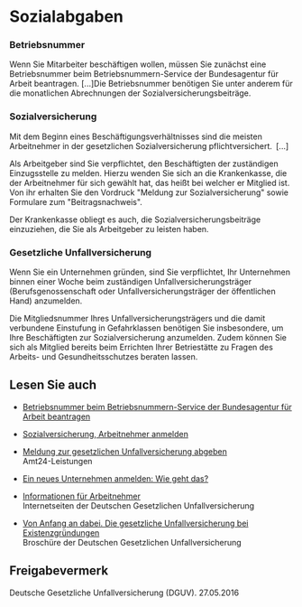 # Sozialabgaben

### Betriebsnummer

Wenn Sie Mitarbeiter beschäftigen wollen, müssen Sie zunächst eine Betriebsnummer beim Betriebsnummern-Service der Bundesagentur für Arbeit beantragen. [...]Die Betriebsnummer benötigen Sie unter anderem für die monatlichen Abrechnungen der Sozialversicherungsbeiträge.

### Sozialversicherung

Mit dem Beginn eines Beschäftigungsverhältnisses sind die meisten Arbeitnehmer in der gesetzlichen Sozialversicherung pflichtversichert. [...]

Als Arbeitgeber sind Sie verpflichtet, den Beschäftigten der zuständigen Einzugsstelle zu melden. Hierzu wenden Sie sich an die Krankenkasse, die der Arbeitnehmer für sich gewählt hat, das heißt bei welcher er Mitglied ist. Von ihr erhalten Sie den Vordruck "Meldung zur Sozialversicherung" sowie Formulare zum "Beitragsnachweis".

Der Krankenkasse obliegt es auch, die Sozialversicherungsbeiträge einzuziehen, die Sie als Arbeitgeber zu leisten haben.

### Gesetzliche Unfallversicherung

Wenn Sie ein Unternehmen gründen, sind Sie verpflichtet, Ihr Unternehmen binnen einer Woche beim zuständigen Unfallversicherungsträger (Berufsgenossenschaft oder Unfallversicherungsträger der öffentlichen Hand) anzumelden.

Die Mitgliedsnummer Ihres Unfallversicherungsträgers und die damit verbundene Einstufung in Gefahrklassen benötigen Sie insbesondere, um Ihre Beschäftigten zur Sozialversicherung anzumelden. Zudem können Sie sich als Mitglied bereits beim Errichten Ihrer Betriestätte zu Fragen des Arbeits- und Gesundheitsschutzes beraten lassen.

## Lesen Sie auch

* [Betriebsnummer beim Betriebsnummern-Service der Bundesagentur für Arbeit beantragen](https://amt24dev.sachsen.de/zufi/leistungen/6000186)
* [Sozialversicherung, Arbeitnehmer anmelden](https://amt24dev.sachsen.de/zufi/leistungen/6000130)
* [Meldung zur gesetzlichen Unfallversicherung abgeben](https://amt24dev.sachsen.de/zufi/leistungen/6000828)  
  Amt24-Leistungen

* [Ein neues Unternehmen anmelden: Wie geht das?](http://www.dguv.de/de/ihr_partner/unternehmen/anmeld_unternehmen/index.jsp "Ein neues Unternehmen anmelden, Deutsche Gesetzliche Unfallversicherung")
* [Informationen für Arbeitnehmer](http://www.dguv.de/de/ihr_partner/arbeitnehmer/index.jsp "Leistungsinformationen zur gesetzlichen Unfallversicherung für Arbeitnehmer")  
  Internetseiten der Deutschen Gesetzlichen Unfallversicherung
* [Von Anfang an dabei. Die gesetzliche Unfallversicherung bei Existenzgründungen](http://publikationen.dguv.de/dguv/pdf/10002/flyer_existenzgruender_screen.pdf)  
  Broschüre der Deutschen Gesetzlichen Unfallversicherung

## Freigabevermerk

Deutsche Gesetzliche Unfallversicherung (DGUV). 27.05.2016
